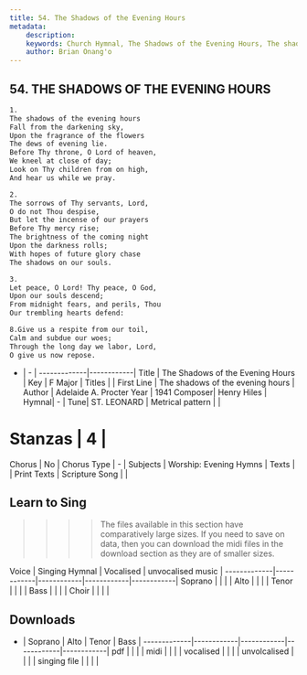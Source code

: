 ```yaml
---
title: 54. The Shadows of the Evening Hours
metadata:
    description: 
    keywords: Church Hymnal, The Shadows of the Evening Hours, The shadows of the evening hours, 
    author: Brian Onang'o
---
```



## 54. THE SHADOWS OF THE EVENING HOURS

```txt
1.
The shadows of the evening hours 
Fall from the darkening sky, 
Upon the fragrance of the flowers 
The dews of evening lie. 
Before Thy throne, O Lord of heaven, 
We kneel at close of day; 
Look on Thy children from on high, 
And hear us while we pray. 

2.
The sorrows of Thy servants, Lord, 
O do not Thou despise, 
But let the incense of our prayers 
Before Thy mercy rise; 
The brightness of the coming night 
Upon the darkness rolls; 
With hopes of future glory chase 
The shadows on our souls. 

3.
Let peace, O Lord! Thy peace, O God, 
Upon our souls descend; 
From midnight fears, and perils, Thou 
Our trembling hearts defend: 

8.Give us a respite from our toil, 
Calm and subdue our woes; 
Through the long day we labor, Lord, 
O give us now repose.

```

- |   -  |
-------------|------------|
Title | The Shadows of the Evening Hours |
Key | F Major |
Titles |  |
First Line | The shadows of the evening hours |
Author | Adelaide A. Procter
Year | 1941
Composer| Henry Hiles |
Hymnal|  - |
Tune| ST. LEONARD |
Metrical pattern | |
# Stanzas | 4 |
Chorus | No |
Chorus Type | - |
Subjects | Worship: Evening Hymns |
Texts |  |
Print Texts | 
Scripture Song |  |
  
## Learn to Sing

>>>> The files available in this section have comparatively large sizes. If you need to save on data, then you can download the midi files in the download section as they are of smaller sizes.

Voice |  Singing Hymnal | Vocalised | unvocalised music |
-------------|------------|------------|------------|------------|
Soprano | | | |
Alto | | | |
Tenor | | | |
Bass | | | |
Choir | | | |

## Downloads

- |  Soprano | Alto | Tenor | Bass |
-------------|------------|------------|------------|------------|
pdf | | | |
midi | | | |
vocalised | | | |
unvolcalised | | | |
singing file | | | |
  